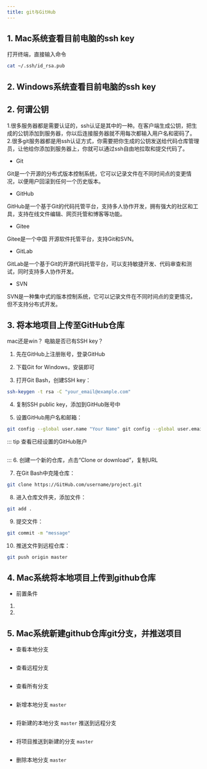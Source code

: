 ```yaml
---
title: git与GitHub
---
```


## 1. Mac系统查看目前电脑的ssh key

打开终端，直接输入命令
```sh
cat ~/.ssh/id_rsa.pub
```

## 2. Windows系统查看目前电脑的ssh key

## 2. 何谓公钥
1.很多服务器都是需要认证的，ssh认证是其中的一种。在客户端生成公钥，把生成的公钥添加到服务器，你以后连接服务器就不用每次都输入用户名和密码了。
2.很多git服务器都是用ssh认证方式，你需要把你生成的公钥发送给代码仓库管理员，让他给你添加到服务器上，你就可以通过ssh自由地拉取和提交代码了。
* Git

Git是一个开源的分布式版本控制系统，它可以记录文件在不同时间点的变更情况，以便用户回滚到任何一个历史版本。

* GitHub

GitHub是一个基于Git的代码托管平台，支持多人协作开发，拥有强大的社区和工具，支持在线文件编辑、网页托管和博客等功能。

* Gitee

Gitee是一个中国 开源软件托管平台，支持Git和SVN。

* GitLab

GitLab是一个基于Git的开源代码托管平台，可以支持敏捷开发、代码审查和测试，同时支持多人协作开发。

* SVN

SVN是一种集中式的版本控制系统，它可以记录文件在不同时间点的变更情况，但不支持分布式开发。

## 3. 将本地项目上传至GitHub仓库
mac还是win？
电脑是否已有SSH key？
1. 先在GitHub上注册账号，登录GitHub

2. 下载Git for Windows，安装即可

3. 打开Git Bash，创建SSH key：

```sh
ssh-keygen -t rsa -C "your_email@example.com"
```

4. 复制SSH public key，添加到GitHub账号中

5. 设置GitHub用户名和邮箱：

```sh
git config --global user.name "Your Name" git config --global user.email "your_email@example.com"
```
::: tip 查看已经设置的GitHub账户
```sh

```
:::
6. 创建一个新的仓库，点击“Clone or download”，复制URL

7. 在Git Bash中克隆仓库：

```sh
git clone https://GitHub.com/username/project.git
```

8. 进入仓库文件夹，添加文件：

```sh
git add .
```

9. 提交文件：

```sh
git commit -m "message"
```

10. 推送文件到远程仓库：

```sh
git push origin master
```

## 4. Mac系统将本地项目上传到github仓库
* 前置条件
1. 
2. 
## 5. Mac系统新建github仓库git分支，并推送项目

* 查看本地分支

```sh

```

* 查看远程分支

```sh

```

* 查看所有分支

```sh

```

* 新增本地分支 `master`

```sh

```

* 将新建的本地分支 `master` 推送到远程分支

```sh

```

* 将项目推送到新建的分支 `master`

```sh

```

* 删除本地分支 `master`

```sh

```
